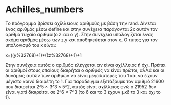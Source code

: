 # Achilles_numbers
Το πρόγραμμα βρίσκει αχίλλειους αριθμούς με βάση την rand. Δίνεται ένας αριθμός μέσω define και στην συνέχεια παράγονται 2x αυτόν τον αριθμό τυχαίο αριθμοί(ο z και ο y).
Στην συνέχεια υπολογίζεται ένας ακόμα αριθμός μέσω των z,y και αποθηκεύεται στον x. Ο τύπος για τον υπολογισμό του x είναι:

x=((y%32768)+1)*((z%32768)+1)+1

Στην συνέχεια αυτός ο αριθμός ελέγχεται αν είναι αχίλλειος ή όχι.
Πρέπει οι αριθμοί στους οποίους διαιρήται ο αριθμός να είναι πρώτοι, αλλά και οι δυνάμεις αυτών των αριθμών να είναι μεγαλύτερες του 1 και να έχουν μέγιστο κοινό διαιρέτη το 1. 
Για παράδειγμα εξετάζουμε τον αριθμό 21600 που διαιρείται 2^5 × 3^3 × 5^2, αυτός είναι αχίλλειος ενώ ο 21952 δεν είναι γιατί διαιρείται σε 2^6 × 7^3 (το 6 και το 3 έχουν μκδ το 3 και όχι το 1).
